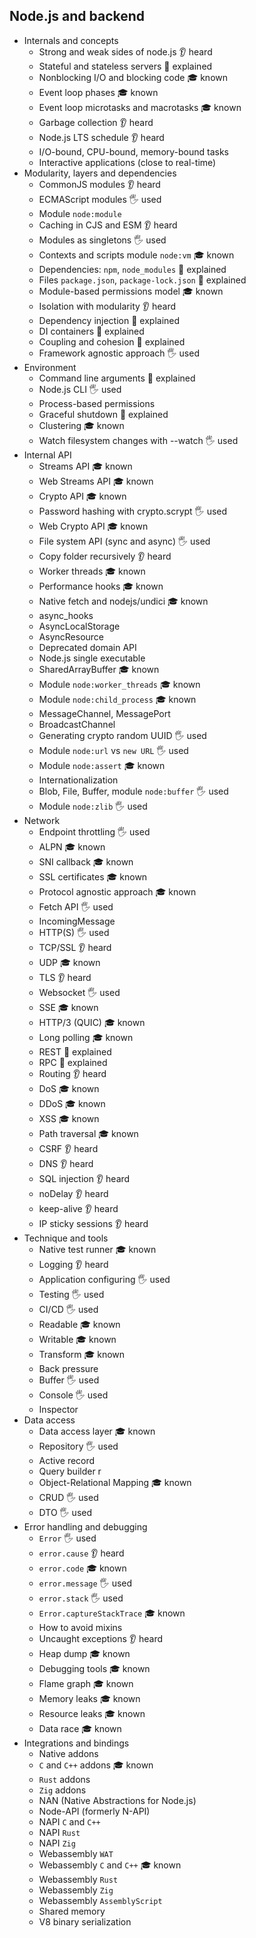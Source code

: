 ## Node.js and backend

- Internals and concepts
  - Strong and weak sides of node.js 👂 heard
  - Stateful and stateless servers 🙋 explained
  - Nonblocking I/O and blocking code 🎓 known
  - Event loop phases 🎓 known
  - Event loop microtasks and macrotasks 🎓 known
  - Garbage collection 👂 heard
  - Node.js LTS schedule 👂 heard
  - I/O-bound, CPU-bound, memory-bound tasks
  - Interactive applications (close to real-time)
- Modularity, layers and dependencies
  - CommonJS modules 👂 heard
  - ECMAScript modules 🖐️	used
  - Module `node:module`
  - Caching in CJS and ESM 👂 heard
  - Modules as singletons 🖐️	used
  - Contexts and scripts module `node:vm` 🎓 known
  - Dependencies: `npm`, `node_modules` 🙋 explained
  - Files `package.json`, `package-lock.json` 🙋 explained
  - Module-based permissions model 🎓 known
  - Isolation with modularity 👂 heard
  - Dependency injection 🙋 explained
  - DI containers 🙋 explained
  - Coupling and cohesion 🙋 explained
  - Framework agnostic approach 🖐️	used
- Environment
  - Command line arguments 🙋 explained
  - Node.js CLI 🖐️	used
  - Process-based permissions
  - Graceful shutdown 🙋 explained
  - Clustering 🎓 known
  - Watch filesystem changes with --watch 🖐️	used
- Internal API
  - Streams API 🎓 known
  - Web Streams API 🎓 known
  - Crypto API 🎓 known
  - Password hashing with crypto.scrypt 🖐️	used
  - Web Crypto API 🎓 known
  - File system API (sync and async) 🖐️	used
  - Copy folder recursively 👂 heard
  - Worker threads 🎓 known
  - Performance hooks 🎓 known
  - Native fetch and nodejs/undici 🎓 known
  - async_hooks
  - AsyncLocalStorage
  - AsyncResource
  - Deprecated domain API
  - Node.js single executable
  - SharedArrayBuffer 🎓 known
  - Module `node:worker_threads` 🎓 known
  - Module `node:child_process` 🎓 known
  - MessageChannel, MessagePort
  - BroadcastChannel
  - Generating crypto random UUID 🖐️	used
  - Module `node:url` vs `new URL` 🖐️	used
  - Module `node:assert` 🎓 known
  - Internationalization
  - Blob, File, Buffer, module `node:buffer` 🖐️	used
  - Module `node:zlib` 🖐️	used
- Network
  - Endpoint throttling 🖐️	used
  - ALPN 🎓 known
  - SNI callback 🎓 known
  - SSL certificates 🎓 known
  - Protocol agnostic approach 🎓 known
  - Fetch API 🖐️	used
  - IncomingMessage
  - HTTP(S) 🖐️	used
  - TCP/SSL 👂 heard
  - UDP 🎓 known
  - TLS 👂 heard
  - Websocket 🖐️	used
  - SSE 🎓 known
  - HTTP/3 (QUIC) 🎓 known
  - Long polling 🎓 known
  - REST 🙋 explained
  - RPC 🙋 explained
  - Routing 👂 heard
  - DoS 🎓 known
  - DDoS 🎓 known
  - XSS 🎓 known
  - Path traversal 🎓 known
  - CSRF 👂 heard
  - DNS 👂 heard
  - SQL injection 👂 heard
  - noDelay 👂 heard
  - keep-alive 👂 heard
  - IP sticky sessions 👂 heard
- Technique and tools
  - Native test runner 🎓 known
  - Logging 👂 heard
  - Application configuring 🖐️	used
  - Testing 🖐️	used
  - CI/CD 🖐️	used
  - Readable 🎓 known
  - Writable 🎓 known
  - Transform 🎓 known
  - Back pressure
  - Buffer 🖐️	used
  - Console 🖐️	used
  - Inspector
- Data access
  - Data access layer 🎓 known
  - Repository 🖐️	used
  - Active record
  - Query builder r
  - Object-Relational Mapping 🎓 known
  - CRUD 🖐️	used
  - DTO 🖐️	used
- Error handling and debugging
  - `Error` 🖐️	used
  - `error.cause` 👂 heard
  - `error.code` 🎓 known
  - `error.message` 🖐️	used
  - `error.stack` 🖐️	used
  - `Error.captureStackTrace` 🎓 known
  - How to avoid mixins
  - Uncaught exceptions 👂 heard
  - Heap dump 🎓 known
  - Debugging tools 🎓 known
  - Flame graph 🎓 known
  - Memory leaks 🎓 known
  - Resource leaks 🎓 known
  - Data race 🎓 known
- Integrations and bindings
  - Native addons
  - `C` and `C++` addons 🎓 known
  - `Rust` addons
  - `Zig` addons
  - NAN (Native Abstractions for Node.js)
  - Node-API (formerly N-API)
  - NAPI `C` and `C++`
  - NAPI `Rust`
  - NAPI `Zig`
  - Webassembly `WAT`
  - Webassembly `C` and `C++` 🎓 known
  - Webassembly `Rust`
  - Webassembly `Zig`
  - Webassembly `AssemblyScript`
  - Shared memory
  - V8 binary serialization
